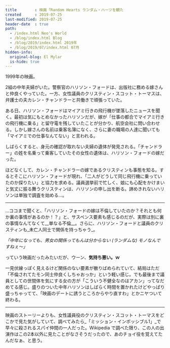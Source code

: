 ```yaml
---
title        : 映画「Random Hearts ランダム・ハーツを観た
created      : 2019-07-25
last-modified: 2019-07-25
header-date  : true
path:
  - /index.html Neo's World
  - /blog/index.html Blog
  - /blog/2019/index.html 2019年
  - /blog/2019/07/index.html 07月
hidden-info:
  original-blog: El Mylar
  is-hide: true
---
```


1999年の映画。

2組の中年夫婦がいた。警察官のハリソン・フォードは、出版社に務める嫁さんと仲良くやっていた。一方、女性議員のクリスティン・スコット・トーマスは、弁護士の夫カレン・チャンドラーと共働きで頑張っていた。

ある日、ハリソン・フォードはマイアミ行きの飛行機が墜落したニュースを聞く。最初は気にもとめなかったハリソンだが、嫁が「仕事の都合でマイアミ行きの飛行機に乗る」と留守電を残していたことが分かり、航空会社に問い合わせる。しかし嫁さんの名前は乗客名簿になく、さらに妻の職場の人達に聞いても「マイアミでの仕事なんてない」と言われる。

しばらくすると、身元の確認が取れない夫婦の遺体が発見される。「チャンドラー」の姓を名乗って乗客していたその女性の遺体は、ハリソン・フォードの嫁だった。

ほどなくして、カレン・チャンドラーの嫁であるクリスティンも事態を知る。するとそこにハリソン・フォードが現れ、「二人がどうして同じ飛行機に乗っていたのか探りたい」と協力を求める。議員選挙前で忙しく、娘にも心配をかけまいと気丈に振る舞うクリスティンは、ハリソンの申し出を断る。諦めきれないハリソンは単独で調査を始める…。

---

…ココまで聞くと、「ハリソン・フォードの嫁は不倫していたのか？それとも何か裏の事情があるのか！？」と、サスペンス要素も感じるのだが、実際は別に裏の事情なんてなくて__単なる不倫__。さらに、ハリソン・フォードと議員のクリスティンも_未亡人同士で関係を持っちゃう_。

_「中年になっても、男女の関係ってもんは分からない (ランダムな) モノなんですねぇ〜」_

っていう映画だったみたいだが、ウーン、__気持ち悪い。ｗ__

一見伏線っぽく見えるけど関係のない要素が散りばめられていて、結局はただ「不倫されてたモン同士仲良くしちゃおっか」という軽い感じ。でも最後まで議員としての世間体を気にする女の方が「こういう不健全なのはアカン」ってなだめてる感じ。盛りのついた中年ハリソンはしばらく時間を置かれたけどやっぱり盛っちゃってて、「映画のデートに誘うところからやり直すわ」とかニヤついて終わる。

---

映画のストーリーよりも、女性議員役のクリスティン・スコット・トーマスをどこかで見た気がしていて、調べてみたら_「ミッション・インポッシブル1」_で早々に殺されるスパイ仲間の一人だった。Wikipedia で調べた限り、この人の出演作はこの2本以外に見たことがなさそうだったので、あのチョイ役を覚えてたんだなぁ、と思う。

